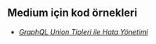 ## Medium için kod örnekleri

* *[GraphQL Union Tipleri ile Hata Yönetimi](https://erenkurnaz.medium.com/graphql-union-tipleri-ile-hata-yönetimi-f49aa35c7e85)*
